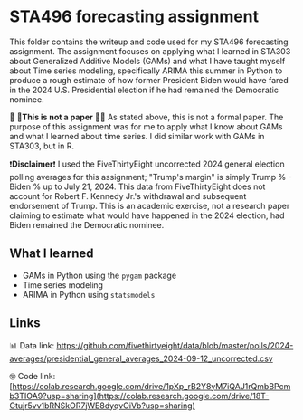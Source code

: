 
# STA496 forecasting assignment
This folder contains the writeup and code used for my STA496 forecasting assignment. 
The assignment focuses on applying what I learned in STA303 about Generalized Additive Models (GAMs) and what I have taught myself about Time series modeling, specifically ARIMA this summer in Python to produce a rough estimate of how former President Biden would have fared in the 2024 U.S. Presidential election if he had remained the Democratic nominee. 

🚫 📄**This is not a paper** 📄🚫
As stated above, this is not a formal paper. The purpose of this assignment was for me to apply what I know about GAMs and what I learned about time series. I did similar work with GAMs in STA303, but in R.

❗️**Disclaimer**❗️
I used the FiveThirtyEight uncorrected 2024 general election polling averages for this assignment; "Trump's margin" is simply Trump % - Biden % up to July 21, 2024. This data from FiveThirtyEight does not account for Robert F. Kennedy Jr.'s withdrawal and subsequent endorsement of Trump. This is an academic exercise, not a research paper claiming to estimate what would have happened in the 2024 election, had Biden remained the Democratic nominee.

## What I learned
- GAMs in Python using the `pygam` package
- Time series modeling
- ARIMA in Python using `statsmodels` 

## Links

📊 Data link: https://github.com/fivethirtyeight/data/blob/master/polls/2024-averages/presidential_general_averages_2024-09-12_uncorrected.csv 

🤓 Code link: [https://colab.research.google.com/drive/1pXp_rB2Y8yM7iQAJ1rQmbBPcmb3TIOA9?usp=sharing](https://colab.research.google.com/drive/18T-Gtujr5vv1bRNSkOR7jWE8dyqvOiVb?usp=sharing)

